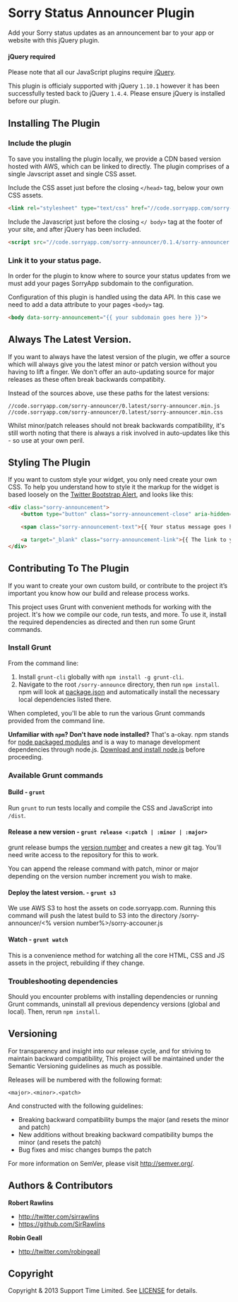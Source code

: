 # Sorry Status Announcer Plugin

Add your Sorry status updates as an announcement bar to your app or website with this jQuery plugin.

#### jQuery required

Please note that all our JavaScript plugins require [jQuery](http://jquery.com/).

This plugin is officialy supported with jQuery `1.10.1` however it has been successfully tested back to jQuery `1.4.4`. Please ensure jQuery is installed before our plugin.

## Installing The Plugin

### Include the plugin

To save you installing the plugin locally, we provide a CDN based version hosted with AWS, which can be linked to directly. The plugin comprises of a single Javscript asset and single CSS asset.

Include the CSS asset just before the closing ```</head>``` tag, below your own CSS assets.

```html
<link rel="stylesheet" type="text/css" href="//code.sorryapp.com/sorry-announcer/0.1.4/sorry-announcer.min.css" />
```

Include the Javascript just before the closing ```</ body>``` tag at the footer of your site, and after jQuery has been included.

```html
<script src="//code.sorryapp.com/sorry-announcer/0.1.4/sorry-announcer.min.js"></script>
```

### Link it to your status page.

In order for the plugin to know where to source your status updates from we must add your pages SorryApp subdomain to the configuration.

Configuration of this plugin is handled using the data API. In this case we need to add a data attribute to your pages ```<body>``` tag.

```html
<body data-sorry-announcement="{{ your subdomain goes here }}">
```

## Always The Latest Version.

If you want to always have the latest version of the plugin, we offer a source which will always give you the latest minor or patch version without you having to lift a finger. We don't offer an auto-updating source for major releases as these often break backwards compatibity.

Instead of the sources above, use these paths for the latest versions:

	//code.sorryapp.com/sorry-announcer/0.latest/sorry-announcer.min.js
	//code.sorryapp.com/sorry-announcer/0.latest/sorry-announcer.min.css

Whilst minor/patch releases should not break backwards compatibility, it's still worth noting that there is always a risk involved in auto-updates like this - so use at your own peril.

## Styling The Plugin

If you want to custom style your widget, you only need create your own CSS. To help you understand how to style it the markup for the widget is based loosely on the [Twitter Bootstrap Alert](http://getbootstrap.com/components/#alerts), and looks like this:

```html
<div class="sorry-announcement">
	<button type="button" class="sorry-announcement-close" aria-hidden="true">&times;</button>

	<span class="sorry-announcement-text">{{ Your status message goes here }}</span> 

	<a target="_blank" class="sorry-announcement-link">{{ The link to your page goes here }}</a>
</div>
```

## Contributing To The Plugin

If you want to create your own custom build, or contribute to the project it’s important you know how our build and release process works.

This project uses Grunt with convenient methods for working with the project. It's how we compile our code, run tests, and more. To use it, install the required dependencies as directed and then run some Grunt commands.

### Install Grunt

From the command line:

1. Install `grunt-cli` globally with `npm install -g grunt-cli`.
2. Navigate to the root `/sorry-announce` directory, then run `npm install`. npm will look at [package.json](package.json) and automatically install the necessary local dependencies listed there.

When completed, you'll be able to run the various Grunt commands provided from the command line.

**Unfamiliar with `npm`? Don't have node installed?** That's a-okay. npm stands for [node packaged modules](http://npmjs.org/) and is a way to manage development dependencies through node.js. [Download and install node.js](http://nodejs.org/download/) before proceeding.

### Available Grunt commands

#### Build - `grunt`
Run `grunt` to run tests locally and compile the CSS and JavaScript into `/dist`.

#### Release a new version - `grunt release <:patch | :minor | :major>`
grunt release bumps the [version number](#versioning) and creates a new git tag. You’ll need write access to the repository for this to work.

You can append the release command with patch, minor or major depending on the version number increment you wish to make.

#### Deploy the latest version. - `grunt s3`
We use AWS S3 to host the assets on code.sorryapp.com. Running this command will push the latest build to S3 into the directory /sorry-announcer/<% version number%>/sorry-accouner.js

#### Watch - `grunt watch`
This is a convenience method for watching all the core HTML, CSS and JS assets in the project, rebuilding if they change.

### Troubleshooting dependencies

Should you encounter problems with installing dependencies or running Grunt commands, uninstall all previous dependency versions (global and local). Then, rerun `npm install`.

## Versioning

For transparency and insight into our release cycle, and for striving to maintain backward compatibility, This project will be maintained under the Semantic Versioning guidelines as much as possible.

Releases will be numbered with the following format:

`<major>.<minor>.<patch>`

And constructed with the following guidelines:

* Breaking backward compatibility bumps the major (and resets the minor and patch)
* New additions without breaking backward compatibility bumps the minor (and resets the patch)
* Bug fixes and misc changes bumps the patch

For more information on SemVer, please visit <http://semver.org/>.

## Authors & Contributors

**Robert Rawlins**

+ <http://twitter.com/sirrawlins>
+ <https://github.com/SirRawlins>

**Robin Geall**

+ <http://twitter.com/robingeall>

## Copyright

Copyright & 2013 Support Time Limited. See [LICENSE](LICENSE) for details.
